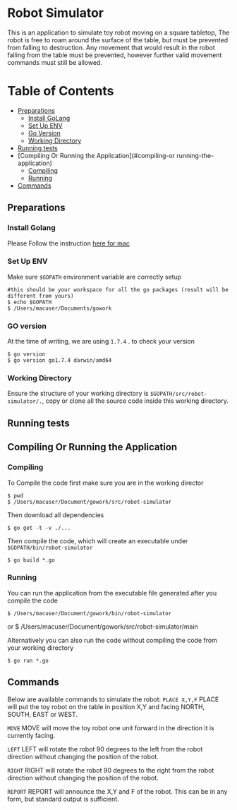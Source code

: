 # Robot Simulator
This is an application to simulate toy robot moving on a square tabletop, The robot is free to roam around the surface of the table, but must be prevented from falling to destruction. Any movement that would result in the robot falling from the table must be prevented, however further valid movement commands must still be allowed.

Table of Contents
=================

  * [Preparations](#preparations)
    * [Install GoLang](#install-golang)
    * [Set Up ENV](#set-up-env)
    * [Go Version](#go-version)
    * [Working Directory](#working-directory)
  * [Running tests](#running-tests)
  * [Compiling Or Running the Application](#compiling-or running-the-application)
    * [Compiling](#compiling)
    * [Running](#running)
  * [Commands](#commands)

## Preparations

### Install Golang

Please Follow the instruction [here for mac](https://golang.org/doc/install)


### Set Up ENV

Make sure `$GOPATH` environment variable are correctly setup

    #this should be your workspace for all the go packages (result will be different from yours)
    $ echo $GOPATH
    $ /Users/macuser/Documents/gowork

### GO version

At the time of writing, we are using `1.7.4` .
to check your version

    $ go version
    $ go version go1.7.4 darwin/amd64

### Working Directory

Ensure the structure of your working directory is `$GOPATH/src/robot-simulator/.`, copy or clone all the source code inside this working directory.

## Running tests

## Compiling Or Running the Application

### Compiling

To Compile the code first make sure you are in the working director

    $ pwd
    $ /Users/macuser/Document/gowork/src/robot-simulator

Then download all dependencies

    $ go get -t -v ./...

Then compile the code, which will create an executable under `$GOPATH/bin/robot-simulator`

    $ go build *.go

### Running

You can run the application from the executable file generated after you compile the code

    $ /Users/macuser/Document/gowork/bin/robot-simulator
or
    $ /Users/macuser/Document/gowork/src/robot-simulator/main

Alternatively you can also run the code without compiling the code from your working directory

    $ go run *.go

## Commands

Below are available commands to simulate the robot:
`PLACE X,Y,F`
PLACE will put the toy robot on the table in position X,Y and facing NORTH,
SOUTH, EAST or WEST.

`MOVE`
MOVE will move the toy robot one unit forward in the direction it is
currently facing.

`LEFT`
LEFT will rotate the robot 90 degrees to the left from the robot direction without changing the position of the robot.

`RIGHT`
RIGHT will rotate the robot 90 degrees to the right from the robot direction without changing the position of the robot.

`REPORT`
REPORT will announce the X,Y and F of the robot. This can be in any form,
but standard output is sufficient.
